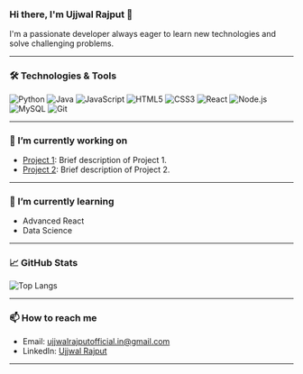 ### Hi there, I'm Ujjwal Rajput 👋



I'm a passionate developer always eager to learn new technologies and solve challenging problems.

---

### 🛠️ Technologies & Tools

![Python](https://img.shields.io/badge/Python-3670A0?style=for-the-badge&logo=python&logoColor=ffdd54)
![Java](https://img.shields.io/badge/Java-ED8B00?style=for-the-badge&logo=java&logoColor=white)
![JavaScript](https://img.shields.io/badge/JavaScript-F7DF1E?style=for-the-badge&logo=javascript&logoColor=black)
![HTML5](https://img.shields.io/badge/HTML5-E34F26?style=for-the-badge&logo=html5&logoColor=white)
![CSS3](https://img.shields.io/badge/CSS3-1572B6?style=for-the-badge&logo=css3&logoColor=white)
![React](https://img.shields.io/badge/React-20232A?style=for-the-badge&logo=react&logoColor=61DAFB)
![Node.js](https://img.shields.io/badge/Node.js-339933?style=for-the-badge&logo=nodedotjs&logoColor=white)
![MySQL](https://img.shields.io/badge/MySQL-00000F?style=for-the-badge&logo=mysql&logoColor=white)
![Git](https://img.shields.io/badge/Git-F05032?style=for-the-badge&logo=git&logoColor=white)

---

### 🔭 I’m currently working on

- [Project 1](https://github.com/ujjwalrajput-git/project1): Brief description of Project 1.
- [Project 2](https://github.com/ujjwalrajput-git/project2): Brief description of Project 2.

---

### 🌱 I’m currently learning

- Advanced React
- Data Science

---

### 📈 GitHub Stats



![Top Langs](https://github-readme-stats.vercel.app/api/top-langs/?username=ujjwalrajput-git&layout=compact&theme=radical)

---

### 📫 How to reach me

- Email: ujjwalrajputofficial.in@gmail.com
- LinkedIn: [Ujjwal Rajput](https://www.linkedin.com/in/ujjwal-rajput-49a395250/)

---

